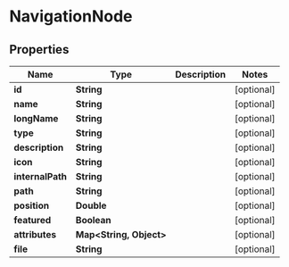 

# NavigationNode

## Properties

Name | Type | Description | Notes
------------ | ------------- | ------------- | -------------
**id** | **String** |  |  [optional]
**name** | **String** |  |  [optional]
**longName** | **String** |  |  [optional]
**type** | **String** |  |  [optional]
**description** | **String** |  |  [optional]
**icon** | **String** |  |  [optional]
**internalPath** | **String** |  |  [optional]
**path** | **String** |  |  [optional]
**position** | **Double** |  |  [optional]
**featured** | **Boolean** |  |  [optional]
**attributes** | **Map&lt;String, Object&gt;** |  |  [optional]
**file** | **String** |  |  [optional]




